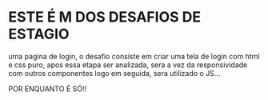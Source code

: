 # ESTE É M DOS DESAFIOS DE ESTAGIO
uma pagina de login, o desafio consiste em criar uma tela de login com html e css puro, apos essa etapa ser analizada, sera a vez da responsividade com outros componentes
logo em seguida, sera utilizado o JS...

POR ENQUANTO É SÓ!!
